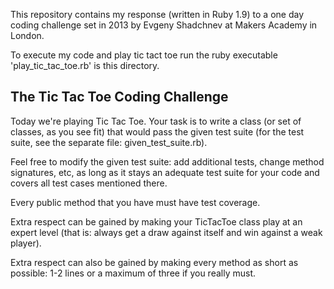 This repository contains my response (written in Ruby 1.9) to a one day coding challenge set in 2013 by Evgeny Shadchnev at Makers Academy in London.

To execute my code and play tic tact toe run the ruby executable 'play_tic_tac_toe.rb' is this directory.


The Tic Tac Toe Coding Challenge
--------------------------------

Today we're playing Tic Tac Toe. Your task is to write a class (or set of classes, as you see fit) that would pass the given test suite (for the test suite, see the separate file: given_test_suite.rb).

Feel free to modify the given test suite: add additional tests, change method signatures, etc, as long as it stays an adequate test suite for your code and covers all test cases mentioned there.

Every public method that you have must have test coverage.

Extra respect can be gained by making your TicTacToe class play at an expert level (that is: always get a draw against itself and win against a weak player).

Extra respect can also be gained by making every method as short as possible: 1-2 lines or a maximum of three if you really must.
